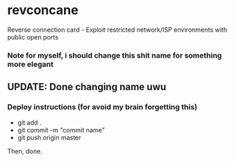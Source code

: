 # revconcane
Reverse connection card - Exploit restricted network/ISP environments with public open ports
### Note for myself, i should change this shit name for something more elegant
## UPDATE: Done changing name uwu

### Deploy instructions (for avoid my brain forgetting this)
- git add .
- git commit -m "commit name"
- git push origin master

Then, done.
